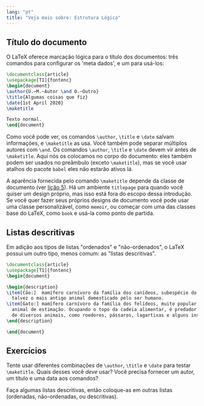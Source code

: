 ```yaml
---
lang: "pt"
title: "Veja mais sobre: Estrutura Lógica"
---
```


## Título do documento

O LaTeX oferece marcação lógica para o título dos documentos: três comandos para
configurar os 'meta dados', e um para usá-los:

```latex
\documentclass{article}
\usepackage[T1]{fontenc}
\begin{document}
\author{U.~M.~Autor \and O.~Outro}
\title{Algumas coisas que fiz}
\date{1st April 2020}
\maketitle

Texto normal.
\end{document}
```

Como você pode ver, os comandos `\author`, `\title` e `\date` salvam
informações, e `\maketitle` as usa.  Você também pode separar múltiplos autores
com `\and`.  Os comandos `\author`, `\title` e `\date` devem vir antes de
`\maketitle`.  Aqui nós os colocamos no corpo do documento:  eles também podem
ser usados no preâmbulo (exceto `\maketitle`), mas se você usar atalhos do
pacote `babel` eles não estarão ativos lá.

A aparência fornecida pelo comando `\maketitle` depende da classe de documento
(ver [lição 5](lesson-05)).  Há um ambiente `titlepage` para quando você
quiser um design próprio, mas isso está fora do escopo dessa introdução.  Se
você quer fazer seus próprios designs de documento você pode usar uma classe
personalizável, como `memoir`, ou começar com uma das classes base do LaTeX,
como `book` e usá-la como ponto de partida.

## Listas descritivas
Em adição aos tipos de listas "ordenados" e "não-ordenados", o LaTeX possui um
outro tipo, menos comum: as "listas descritivas".

```latex
\documentclass{article}
\usepackage[T1]{fontenc}
\begin{document}

\begin{description}
\item[Cão:]  mamífero carnívoro da família dos canídeos, subespécie do lobo, e
  talvez o mais antigo animal domesticado pelo ser humano. 
\item[Gato:] mamífero carnívoro da família dos felídeos, muito popular como
  animal de estimação. Ocupando o topo da cadeia alimentar, é predador natural
  de diversos animais, como roedores, pássaros, lagartixas e alguns insetos.
\end{description}

\end{document}
```

## Exercícios

Tente usar diferentes combinações de `\author`, `\title` e `\date` para testar
`\maketitle`.  Quais desses você _deve_ usar?  Você precisa fornecer um autor,
um título e uma data aos comandos?

Faça algumas listas descritivas, então coloque-as em outras listas (ordenadas,
não-ordenadas, ou descritivas).
